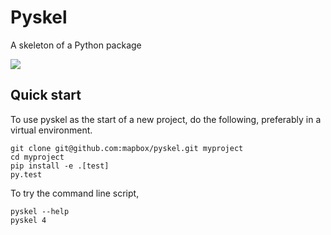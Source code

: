 Pyskel
======

A skeleton of a Python package

![](https://farm4.staticflickr.com/3951/15672691531_3037819613_o_d.png)

Quick start
-----------

To use pyskel as the start of a new project, do the following, preferably in
a virtual environment.

```
git clone git@github.com:mapbox/pyskel.git myproject
cd myproject
pip install -e .[test]
py.test
```

To try the command line script,

```
pyskel --help
pyskel 4
```

